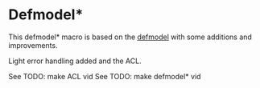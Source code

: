 # Defmodel*

This defmodel* macro is based on the [defmodel](https://github.com/cmoore/defmodel)
with some additions and improvements.

Light error handling added and the ACL.

See TODO: make ACL vid
See TODO: make defmodel* vid
